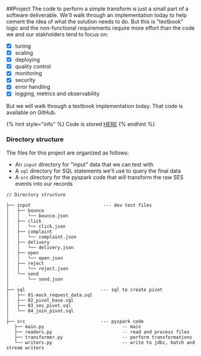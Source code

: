 

##Project
The code to perform a simple transform is just a small part of a software deliverable.  We'll walk through an implementation today to help cement the idea of what the solution needs to do.  But this is "textbook" logic and the non-functional requirements require more effort than the code we and our stakholders tend to focus on:

* [x] tuning
* [x] scaling
* [x] deploying
* [x] quality control
* [x] monitoring
* [x] security
* [x] error handling
* [x] logging, metrics and observability

But we will walk through a textbook implementation today.   That code is available  on GitHub.

{% hint style="info" %}
Code is stored [HERE](https://github.com/tiny-engines-code/s3-spark-transform)
{% endhint %}


### Directory structure
The files for this project are organized as follows:
* An `input` directory for "input" data that we can test with
* A `sql` directory for SQL statements we'll use to query the final data
* A `src` directory for the pyspark code that will transform the raw SES events into our records

```text
// Directory structure

├── input                           --- dev test files
│   ├── bounce
│   │   └── bounce.json
│   ├── click
│   │   └── click.json
│   ├── complaint
│   │   └── complaint.json
│   ├── delivery
│   │   └── delivery.json
│   ├── open
│   │   └── open.json
│   ├── reject
│   │   └── reject.json
│   └── send
│       └── send.json
│
├── sql                            --- sql to create pivot
│   ├── 01-mock_request_data.sql
│   ├── 02_pivot_base.sql
│   ├── 03_ses_pivot.sql
│   └── 04_join_pivot.sql
│
├── src                            --- pyspark code
   ├── main.py                             -- main
   ├── readers.py                          -- read and process files
   ├── transformer.py                      -- perform transformations
   └── writers.py                          -- write to jdbc, batch and stream writers



